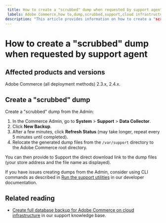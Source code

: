 ```yaml
---
 title: How to create a "scrubbed" dump when requested by support agent
 labels: Adobe Commerce,how to,dump,scrubbed,support,cloud infrastructure,on-premises,2.3.0,2.3.1,2.3.2,2.3.2-p2,2.3.3,2.3.3-p1,2.3.4,2.3.4-p2,2.3.5-p1,2.3.5-p2,2.3.6,2.3.6-p1,2.3.7,2.4.0,2.4.0-p1,2.4.1-p1,2.4.2,2.4.2-p1,2.3.7-p1,2.3.7-p2,2.4.1,2.4.2-p2,2.4.3,2.4.3-p1
description: "This article provides information on how to create a "scrubbed" dump (backup) of your database and code from the Adobe Commerce Admin when requested to provide one by an Adobe Commerce support agent. This dump excludes your media files to speed up the process and to result in a much smaller file. All sensitive data is hashed when making the database backup."
---
```


# How to create a "scrubbed" dump when requested by support agent


## Affected products and versions

Adobe Commerce (all deployment methods) 2.3.x, 2.4.x.

## Create a "scrubbed" dump

Create a "scrubbed" dump from the Admin:

1. In the Commerce Admin, go to **System** > **Support** > **Data Collector**.
1. Click **New Backup**.
1. After a few minutes, click **Refresh Status** (may take longer, repeat every 5 minutes until completed).
1. Relocate the generated dump files from the `/var/support` directory to the Adobe Commerce root directory.

You can then provide to Support the direct download link to the dump files (your store address and the file name as displayed).

If you have issues creating dumps from the Admin, consider using CLI commands as described in [Run the support utilities](https://devdocs.magento.com/guides/v2.4/config-guide/cli/config-cli-subcommands-spt-util.html) in our developer documentation.

## Related reading

* [Create full database backup for Adobe Commerce on cloud infrastructure](https://support.magento.com/hc/en-us/articles/360003254334) in our support knowledge base.